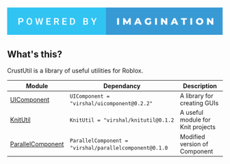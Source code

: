 [![forthebadge](badges/powered-by-imagination.svg)](https://forthebadge.com)

## What's this?
CrustUtil is a library of useful utilities for Roblox.

| Module | Dependancy | Description |
| -- | -- | -- |
| [UIComponent](https://virshal.github.io/CrustUtil/api/UIComponent) | `UIComponent = "virshal/uicomponent@0.2.2"` | A library for creating GUIs
| [KnitUtil](https://virshal.github.io/CrustUtil/api/KnitUtil) | `KnitUtil = "virshal/knitutil@0.1.2` | A useful module for Knit projects
| [ParallelComponent](https://virshal.github.io/CrustUtil/api/ParallelComponent) | `ParallelComponent = "virshal/parallelcomponent@0.1.0` | Modified version of Component

